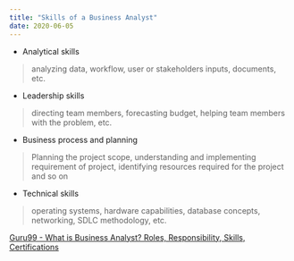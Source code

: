 ```yaml
---
title: "Skills of a Business Analyst"
date: 2020-06-05
---
```

- Analytical skills
> analyzing data, workflow, user or stakeholders inputs, documents, etc.
- Leadership skills
> directing team members, forecasting budget, helping team members with the problem, etc.
- Business process and planning
> Planning the project scope, understanding and implementing requirement of project, identifying resources required for the project and so on
- Technical skills
> operating systems, hardware capabilities, database concepts, networking, SDLC methodology, etc.

[Guru99 - What is Business Analyst? Roles, Responsibility, Skills, Certifications](https://www.guru99.com/introduction-business-analysis.html)
